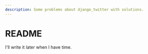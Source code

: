 ```yaml
---
description: Some problems about django_twitter with solutions.
---
```


# README

I'll write it later when I have time. 

